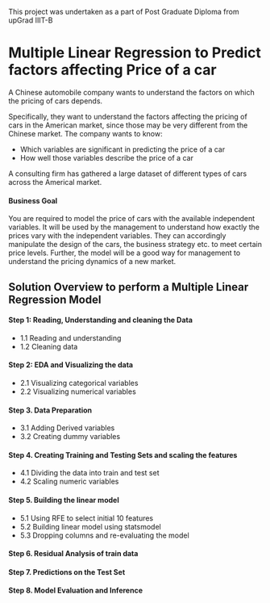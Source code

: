This project was undertaken as a part of Post Graduate Diploma from upGrad IIIT-B 

# Multiple Linear Regression to Predict factors affecting Price of a car

A Chinese automobile company wants to understand the factors on which the pricing of cars depends. 

Specifically, they want to understand the factors affecting the pricing of cars in the American market, since those may be very different from the Chinese market. The company wants to know:

- Which variables are significant in predicting the price of a car
- How well those variables describe the price of a car

A consulting firm has gathered a large dataset of different types of cars across the Americal market. 

#### Business Goal 

You are required to model the price of cars with the available independent variables. It will be used by the management to understand how exactly the prices vary with the independent variables. They can accordingly manipulate the design of the cars, the business strategy etc. to meet certain price levels. Further, the model will be a good way for management to understand the pricing dynamics of a new market. 

## Solution Overview to perform a Multiple Linear Regression Model

#### Step 1: Reading, Understanding and cleaning the Data
- 1.1 Reading and understanding
- 1.2 Cleaning data

#### Step 2: EDA and Visualizing the data
- 2.1 Visualizing categorical variables
- 2.2 Visualizing numerical variables

#### Step 3. Data Preparation
- 3.1 Adding Derived variables
- 3.2 Creating dummy variables

#### Step 4. Creating Training and Testing Sets and scaling the features
- 4.1 Dividing the data into train and test set
- 4.2 Scaling numeric variables

#### Step 5. Building the linear model
- 5.1 Using RFE to select initial 10 features
- 5.2 Building linear model using statsmodel
- 5.3 Dropping columns and re-evaluating the model

#### Step 6. Residual Analysis of train data 

#### Step 7. Predictions on the Test Set

#### Step 8. Model Evaluation and Inference

